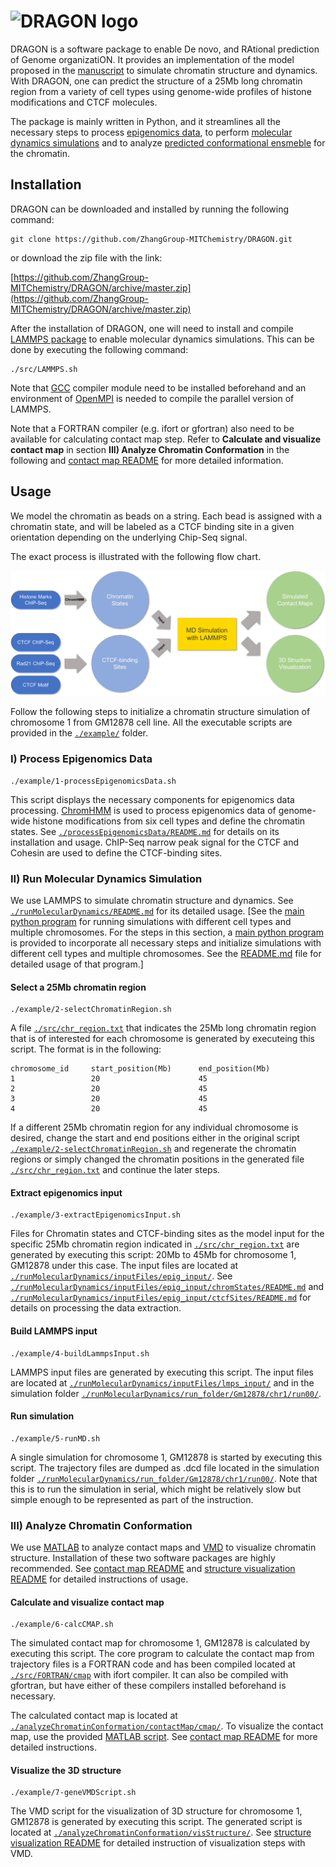 # ![DRAGON logo](https://github.com/qiyf/images/blob/master/logo3.png)

DRAGON is a software package to enable De novo, and RAtional prediction of Genome organizatiON. It provides an implementation of the model proposed in the [manuscript](https://www.biorxiv.org/content/early/2018/03/15/282095) to simulate chromatin structure and dynamics. With DRAGON, one can predict the structure of a 25Mb long chromatin region from a variety of cell types using genome-wide profiles of histone modifications and CTCF molecules. 

The package is mainly written in Python, and it streamlines all the necessary steps to process [epigenomics data](./processEpigenomicsData/), to perform [molecular dynamics simulations](./runMolecularDynamics/) and to analyze [predicted conformational ensmeble](./analyzeChromatinConformation/) for the chromatin. 

## Installation
DRAGON can be downloaded and installed by running the following command:
```
git clone https://github.com/ZhangGroup-MITChemistry/DRAGON.git
```
or download the zip file with the link:

[https://github.com/ZhangGroup-MITChemistry/DRAGON/archive/master.zip](https://github.com/ZhangGroup-MITChemistry/DRAGON/archive/master.zip)  

After the installation of DRAGON, one will need to install and compile [LAMMPS package](http://lammps.sandia.gov/) to enable molecular dynamics simulations. This can be done by executing the following command:

```
./src/LAMMPS.sh
```

Note that [GCC](https://gcc.gnu.org/) compiler module need to be installed beforehand and an environment of [OpenMPI](https://www.open-mpi.org/) is needed to compile the parallel version of LAMMPS. 

Note that a FORTRAN compiler (e.g. ifort or gfortran) also need to be available for calculating contact map step. Refer to **Calculate and visualize contact map** in section **III) Analyze Chromatin Conformation** in the following and [contact map README](./analyzeChromatinConformation/contactMap/README.md) for more detailed information. 

## Usage

We model the chromatin as beads on a string. Each bead is assigned with a chromatin state, and will be labeled as a CTCF binding site in a given orientation depending on the underlying Chip-Seq signal. 

The exact process is illustrated with the following flow chart. 

![Flow chart](https://github.com/qiyf/images/blob/master/flow_chart.png)

Follow the following steps to initialize a chromatin structure simulation of chromosome 1 from GM12878 cell line. All the executable scripts are provided in the [`./example/`](./example/) folder. 

### I) Process Epigenomics Data

```
./example/1-processEpigenomicsData.sh
```

This script displays the necessary components for epigenomics data processing. [ChromHMM](http://compbio.mit.edu/ChromHMM/) is used to process epigenomics data of genome-wide histone modifications from six cell types and define the chromatin states. See [`./processEpigenomicsData/README.md`](./processEpigenomicsData/README.md) for details on its installation and usage. ChIP-Seq narrow peak signal for the CTCF and Cohesin are used to define the CTCF-binding sites. 

### II) Run Molecular Dynamics Simulation
We use LAMMPS to simulate chromatin structure and dynamics. See [`./runMolecularDynamics/README.md`](./runMolecularDynamics/README.md) for its detailed usage. [See the [main python program](./runMolecularDynamics/main.py) for running simulations with different cell types and multiple chromosomes. For the steps in this section, a [main python program](./runMolecularDynamics/main.py) is provided to incorporate all necessary steps and initialize simulations with different cell types and multiple chromosomes. See the [README.md](./runMolecularDynamics/README.md) file for detailed usage of that program.]

#### Select a 25Mb chromatin region
```
./example/2-selectChromatinRegion.sh
```

A file [`./src/chr_region.txt`](`./src/chr_region.txt`) that indicates the 25Mb long chromatin region that is of interested for each chromosome is generated by executeing this script. The format is in the following:
```
chromosome_id     start_position(Mb)      end_position(Mb)  
1                 20                      45  
2                 20                      45  
3                 20                      45  
4                 20                      45   
```

If a different 25Mb chromatin region for any individual chromosome is desired, change the start and end positions either in the original script [`./example/2-selectChromatinRegion.sh`](./example/2-selectChromatinRegion.sh) and regenerate the chromatin regions or simply changed the chromatin positions in the generated file [`./src/chr_region.txt`](./src/chr_region.txt) and continue the later steps.

#### Extract epigenomics input

```
./example/3-extractEpigenomicsInput.sh
```

Files for Chromatin states and CTCF-binding sites as the model input for the specific 25Mb chromatin region indicated in [`./src/chr_region.txt`](./src/chr_region.txt) are generated by executing this script: 20Mb to 45Mb for chromosome 1, GM12878 under this case. The input files are located at [`./runMolecularDynamics/inputFiles/epig_input/`](./runMolecularDynamics/inputFiles/epig_input/). See [`./runMolecularDynamics/inputFiles/epig_input/chromStates/README.md`](./runMolecularDynamics/inputFiles/epig_input/chromStates/README.md) and [`./runMolecularDynamics/inputFiles/epig_input/ctcfSites/README.md`](./runMolecularDynamics/inputFiles/epig_input/ctcfSites/README.md) for details on processing the data extraction.

#### Build LAMMPS input

```
./example/4-buildLammpsInput.sh
```

LAMMPS input files are generated by executing this script. The input files are located at [`./runMolecularDynamics/inputFiles/lmps_input/`](./runMolecularDynamics/inputFiles/lmps_input/) and in the simulation folder [`./runMolecularDynamics/run_folder/Gm12878/chr1/run00/`](./runMolecularDynamics/run_folder/Gm12878/chr1/run00/). 

#### Run simulation

```
./example/5-runMD.sh
```

A single simulation for chromosome 1, GM12878 is started by executing this script. The trajectory files are dumped as .dcd file located in the simulation folder [`./runMolecularDynamics/run_folder/Gm12878/chr1/run00/`](./runMolecularDynamics/run_folder/Gm12878/chr1/run00/). Note that this is to run the simulation in serial, which might be relatively slow but simple enough to be represented as part of the instruction. 

### III) Analyze Chromatin Conformation

We use [MATLAB](https://www.mathworks.com/products/matlab.html) to analyze contact maps and [VMD](http://www.ks.uiuc.edu/Research/vmd/) to visualize chromatin structure. Installation of these two software packages are highly recommended. See [contact map README](./analyzeChromatinConformation/contactMap/README.md) and [structure visualization README](./analyzeChromatinConformation/visStructure/README.md) for detailed instructions of usage. 

#### Calculate and visualize contact map

```
./example/6-calcCMAP.sh
```

The simulated contact map for chromosome 1, GM12878 is calculated by executing this script. The core program to calculate the contact map from trajectory files is a FORTRAN code and has been compiled located at [`./src/FORTRAN/cmap`](./src/FORTRAN/cmap) with ifort compiler. It can also be compiled with gfortran, but have either of these compilers installed beforehand is necessary. 

The calculated contact map is located at [`./analyzeChromatinConformation/contactMap/cmap/`](./analyzeChromatinConformation/contactMap/cmap/). To visualize the contact map, use the provided [MATLAB script](./analyzeChromatinConformation/contactMap/visContactMap.m). See [contact map README](./analyzeChromatinConformation/contactMap/README.md) for more detailed instructions. 

#### Visualize the 3D structure

```
./example/7-geneVMDScript.sh
```

The VMD script for the visualization of 3D structure for chromosome 1, GM12878 is generated by executing this script. The generated script is located at [`./analyzeChromatinConformation/visStructure/`](./analyzeChromatinConformation/visStructure/).  See [structure visualization README](./analyzeChromatinConformation/visStructure/README.md) for detailed instruction of visualization steps with VMD.
